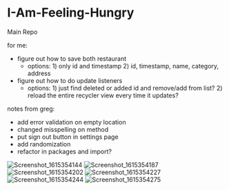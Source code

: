 # I-Am-Feeling-Hungry
 Main Repo
 
 for me:
 - figure out how to save both restaurant 
    - options: 1) only id and timestamp 2) id, timestamp, name, category, address
 - figure out how to do update listeners
    - options: 1) just find deleted or added id and remove/add from list? 2) reload the entire recycler view every time it updates?
 
 notes from greg:
 - add error validation on empty location
 - changed misspelling on method
 - put sign out button in settings page
 - add randomization
 - refactor in packages and import?

![Screenshot_1615354144](https://user-images.githubusercontent.com/14272565/110582379-fab47880-8120-11eb-8c2d-d19231b742e6.png)
![Screenshot_1615354187](https://user-images.githubusercontent.com/14272565/110582392-0011c300-8121-11eb-8b7a-604db0e85737.png)
![Screenshot_1615354202](https://user-images.githubusercontent.com/14272565/110582407-0607a400-8121-11eb-82fc-7a51023ae5b1.png)
![Screenshot_1615354227](https://user-images.githubusercontent.com/14272565/110582419-0a33c180-8121-11eb-935a-98400cc65f54.png)
![Screenshot_1615354244](https://user-images.githubusercontent.com/14272565/110582433-0f910c00-8121-11eb-8f45-0a71003352c2.png)
![Screenshot_1615354275](https://user-images.githubusercontent.com/14272565/110582454-1586ed00-8121-11eb-97cf-1fdaae94f7b6.png)

